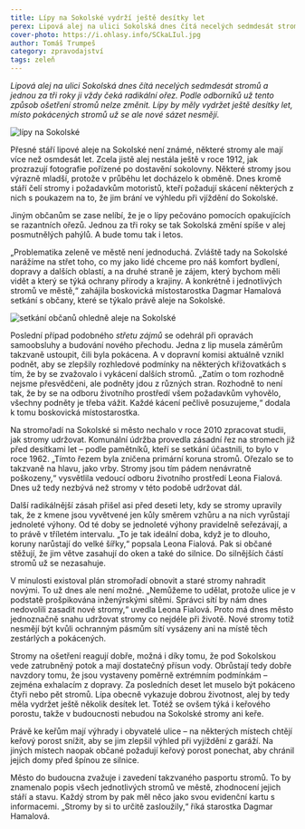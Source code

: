 ```yaml
---
title: Lípy na Sokolské vydrží ještě desítky let
perex: Lipová alej na ulici Sokolská dnes čítá necelých sedmdesát stromů a jednou za tři roky ji vždy čeká radikální ořez. Podle odborníků už tento způsob ošetření stromů nelze změnit.
cover-photo: https://i.ohlasy.info/SCkaLIul.jpg
author: Tomáš Trumpeš
category: zpravodajství
tags: zeleň
---
```


*Lipová alej na ulici Sokolská dnes čítá necelých sedmdesát stromů a jednou za tři roky ji vždy čeká radikální ořez. Podle odborníků už tento způsob ošetření stromů nelze změnit. Lípy by měly vydržet ještě desítky let, místo pokácených stromů už se ale nové sázet nesmějí.*

<img src="https://i.ohlasy.info/SCkaLIu.jpg" alt="lípy na Sokolské" class="img-responsive img-popup" data-author="Tomáš Trumpeš">

Přesné stáří lipové aleje na Sokolské není známé, některé stromy ale mají více než osmdesát let. Zcela jistě alej nestála ještě v roce 1912, jak prozrazují fotografie pořízené po dostavění sokolovny. Některé stromy jsou výrazně mladší, protože v průběhu let docházelo k obměně. Dnes kromě stáří čelí stromy i požadavkům motoristů, kteří požadují skácení některých z nich s poukazem na to, že jim brání ve výhledu při vjíždění do Sokolské.

Jiným občanům se zase nelíbí, že je o lípy pečováno pomocích opakujících se razantních ořezů. Jednou za tři roky se tak Sokolská změní spíše v alej posmutnělých pahýlů. A bude tomu tak i letos.

„Problematika zeleně ve městě není jednoduchá. Zvláště tady na Sokolské narážíme na střet toho, co my jako lidé chceme pro náš komfort bydlení, dopravy a dalších oblastí, a na druhé straně je zájem, který bychom měli vidět a který se týká ochrany přírody a krajiny. A konkrétně i jednotlivých stromů ve městě,“ zahájila boskovická místostarostka Dagmar Hamalová setkání s občany, které se týkalo právě aleje na Sokolské.

<img src="https://i.ohlasy.info/RQqFTMX.jpg" alt="setkání občanů ohledně aleje na Sokolské" class="img-responsive img-popup" data-author="Tomáš Trumpeš">

Poslední případ podobného *střetu zájmů* se odehrál při opravách samoobsluhy a budování nového přechodu. Jedna z lip musela záměrům takzvaně ustoupit, čili byla pokácena. A v dopravní komisi aktuálně vznikl podnět, aby se zlepšily rozhledové podmínky na některých křižovatkách s tím, že by se zvažovalo i vykácení dalších stromů. „Zatím o tom rozhodně nejsme přesvědčeni, ale podněty jdou z různých stran. Rozhodně to není tak, že by se na odboru životního prostředí všem požadavkům vyhovělo, všechny podněty je třeba vážit. Každé kácení pečlivě posuzujeme,“ dodala k tomu boskovická místostarostka.

Na stromořadí na Sokolské si město nechalo v roce 2010 zpracovat studii, jak stromy udržovat. Komunální údržba provedla zásadní řez na stromech již před desítkami let – podle pamětníků, kteří se setkání účastnili, to bylo v roce 1962. „Tímto řezem byla zničena primární koruna stromů. Ořezalo se to takzvaně na hlavu, jako vrby. Stromy jsou tím pádem nenávratně poškozeny,“ vysvětlila vedoucí odboru životního prostředí Leona Fialová. Dnes už tedy nezbývá než stromy v této podobě udržovat dál. 

Další radikálnější zásah přišel asi před deseti lety, kdy se stromy upravily tak, že z kmene jsou vyvětvené jen kůly směrem vzhůru a na nich vyrůstají jednoleté výhony. Od té doby se jednoleté výhony pravidelně seřezávají, a to právě v tříletém intervalu. „To je tak ideální doba, když je to dlouho, koruny narůstají do velké šířky,“ popsala Leona Fialová. Pak si občané stěžují, že jim větve zasahují do oken a také do silnice. Do silnějších částí stromů už se nezasahuje.

V minulosti existoval plán stromořadí obnovit a staré stromy nahradit novými. To už dnes ale není možné. „Nemůžeme to udělat, protože ulice je v podstatě prošpikována inženýrskými sítěmi. Správci sítí by nám dnes nedovolili zasadit nové stromy,“ uvedla Leona Fialová. Proto má dnes město jednoznačně snahu udržovat stromy co nejdéle při životě. Nové stromy totiž nesmějí být kvůli ochranným pásmům sítí vysázeny ani na místě těch zestárlých a pokácených. 

Stromy na ošetření reagují dobře, možná i díky tomu, že pod Sokolskou vede zatrubněný potok a mají dostatečný přísun vody. Obrůstají tedy dobře navzdory tomu, že jsou vystaveny poměrně extrémním podmínkám – zejména exhalacím z dopravy. Za posledních deset let muselo být pokáceno čtyři nebo pět stromů. Lípa obecně vykazuje dobrou životnost, alej by tedy měla vydržet ještě několik desítek let. Totéž se ovšem týká i keřového porostu, takže v budoucnosti nebudou na Sokolské stromy ani keře.

Právě ke keřům mají výhrady i obyvatelé ulice – na některých místech chtějí keřový porost snížit, aby se jim zlepšil výhled při vyjíždění z garáží. Na jiných místech naopak občané požadují keřový porost ponechat, aby chránil jejich domy před špínou ze silnice.

Město do budoucna zvažuje i zavedení takzvaného pasportu stromů. To by znamenalo popis všech jednotlivých stromů ve městě, zhodnocení jejich stáří a stavu. Každý strom by pak měl něco jako svou evidenční kartu s informacemi. „Stromy by si to určitě zasloužily,“ říká starostka Dagmar Hamalová.

